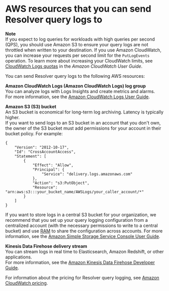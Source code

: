 # AWS resources that you can send Resolver query logs to<a name="resolver-query-logs-choosing-target-resource"></a>

**Note**  
If you expect to log queries for workloads with high queries per second \(QPS\), you should use Amazon S3 to ensure your query logs are not throttled when written to your destination\. If you use Amazon CloudWatch, you can increase your requests per second limit for the `PutLogEvents` operation\. To learn more about increasing your CloudWatch limits, see [CloudWatch Logs quotas](https://docs.aws.amazon.com/AmazonCloudWatch/latest/logs/cloudwatch_limits_cwl.html) in the *Amazon CloudWatch User Guide*\.

You can send Resolver query logs to the following AWS resources:

**Amazon CloudWatch Logs \(Amazon CloudWatch Logs\) log group**  
You can analyze logs with Logs Insights and create metrics and alarms\.  
For more information, see the [Amazon CloudWatch Logs User Guide](https://docs.aws.amazon.com/AmazonCloudWatch/latest/logs/)\.

**Amazon S3 \(S3\) bucket**  
An S3 bucket is economical for long\-term log archiving\. Latency is typically higher\.  
If you want to send logs to an S3 bucket in an account that you don't own, the owner of the S3 bucket must add permissions for your account in their bucket policy\. For example:  

```
{
    "Version": "2012-10-17",
    "Id": "CrossAccountAccess",
    "Statement": [
        {
            "Effect": "Allow",
            "Principal": {
                "Service": "delivery.logs.amazonaws.com"
            },
            "Action": "s3:PutObject",
            "Resource": "arn:aws:s3:::your_bucket_name/AWSLogs/your_caller_account/*"
        }
    ]
}
```
 If you want to store logs in a central S3 bucket for your organization, we recommend that you set up your query logging configuration from a centralized account \(with the necessary permissions to write to a central bucket\) and use [RAM](query-logging-configurations-managing-sharing.md) to share the configuration across accounts\.
For more information, see the [Amazon Simple Storage Service Console User Guide](https://docs.aws.amazon.com/AmazonS3/latest/user-guide/)\.

**Kinesis Data Firehose delivery stream**  
You can stream logs in real time to Elasticsearch, Amazon Redshift, or other applications\.  
For more information, see the [Amazon Kinesis Data Firehose Developer Guide](https://docs.aws.amazon.com/firehose/latest/dev/)\.

For information about the pricing for Resolver query logging, see [Amazon CloudWatch pricing](http://aws.amazon.com/cloudwatch/pricing/)\.
